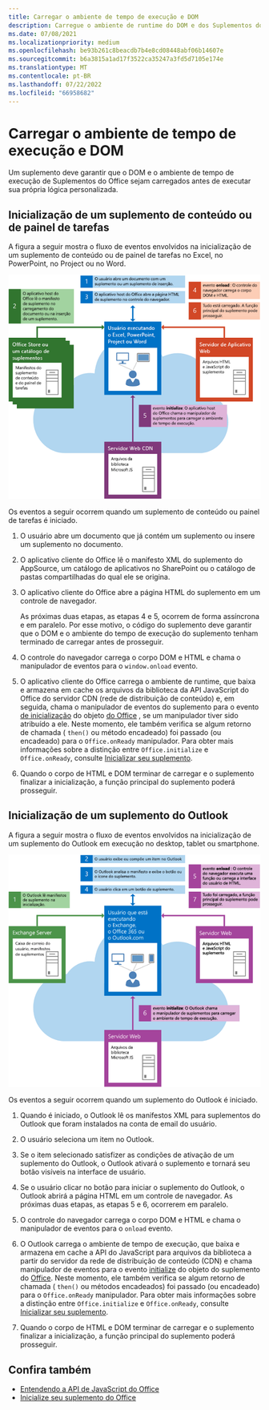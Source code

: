 ```yaml
---
title: Carregar o ambiente de tempo de execução e DOM
description: Carregue o ambiente de runtime do DOM e dos Suplementos do Office.
ms.date: 07/08/2021
ms.localizationpriority: medium
ms.openlocfilehash: be93b261c8beacdb7b4e8cd08448abf06b14607e
ms.sourcegitcommit: b6a3815a1ad17f3522ca35247a3fd5d7105e174e
ms.translationtype: MT
ms.contentlocale: pt-BR
ms.lasthandoff: 07/22/2022
ms.locfileid: "66958682"
---
```

# <a name="loading-the-dom-and-runtime-environment"></a>Carregar o ambiente de tempo de execução e DOM

Um suplemento deve garantir que o DOM e o ambiente de tempo de execução de Suplementos do Office sejam carregados antes de executar sua própria lógica personalizada.

## <a name="startup-of-a-content-or-task-pane-add-in"></a>Inicialização de um suplemento de conteúdo ou de painel de tarefas

A figura a seguir mostra o fluxo de eventos envolvidos na inicialização de um suplemento de conteúdo ou de painel de tarefas no Excel, no PowerPoint, no Project ou no Word.

![Fluxo de eventos ao iniciar um suplemento de conteúdo ou painel de tarefas.](../images/office15-app-sdk-loading-dom-agave-runtime.png)

Os eventos a seguir ocorrem quando um suplemento de conteúdo ou painel de tarefas é iniciado.

1. O usuário abre um documento que já contém um suplemento ou insere um suplemento no documento.

2. O aplicativo cliente do Office lê o manifesto XML do suplemento do AppSource, um catálogo de aplicativos no SharePoint ou o catálogo de pastas compartilhadas do qual ele se origina.

3. O aplicativo cliente do Office abre a página HTML do suplemento em um controle de navegador.

    As próximas duas etapas, as etapas 4 e 5, ocorrem de forma assíncrona e em paralelo. Por esse motivo, o código do suplemento deve garantir que o DOM e o ambiente do tempo de execução do suplemento tenham terminado de carregar antes de prosseguir.

4. O controle do navegador carrega o corpo DOM e HTML e chama o manipulador de eventos para o `window.onload` evento.

5. O aplicativo cliente do Office carrega o ambiente de runtime, que baixa e armazena em cache os arquivos da biblioteca da API JavaScript do Office do servidor CDN (rede de distribuição de conteúdo) e, em seguida, chama o manipulador de eventos do suplemento para o evento [de inicialização](/javascript/api/office#Office_initialize_reason_) do objeto [do Office](/javascript/api/office) , se um manipulador tiver sido atribuído a ele. Neste momento, ele também verifica se algum retorno de chamada ( `then()` ou método encadeado) foi passado (ou encadeado) para o `Office.onReady` manipulador. Para obter mais informações sobre a distinção entre `Office.initialize` e `Office.onReady`, consulte [Inicializar seu suplemento](initialize-add-in.md).

6. Quando o corpo de HTML e DOM terminar de carregar e o suplemento finalizar a inicialização, a função principal do suplemento poderá prosseguir.

## <a name="startup-of-an-outlook-add-in"></a>Inicialização de um suplemento do Outlook

A figura a seguir mostra o fluxo de eventos envolvidos na inicialização de um suplemento do Outlook em execução no desktop, tablet ou smartphone.

![Fluxo de eventos ao iniciar o suplemento do Outlook.](../images/outlook15-loading-dom-agave-runtime.png)

Os eventos a seguir ocorrem quando um suplemento do Outlook é iniciado.

1. Quando é iniciado, o Outlook lê os manifestos XML para suplementos do Outlook que foram instalados na conta de email do usuário.

2. O usuário seleciona um item no Outlook.

3. Se o item selecionado satisfizer as condições de ativação de um suplemento do Outlook, o Outlook ativará o suplemento e tornará seu botão visíveis na interface de usuário.

4. Se o usuário clicar no botão para iniciar o suplemento do Outlook, o Outlook abrirá a página HTML em um controle de navegador. As próximas duas etapas, as etapas 5 e 6, ocorrerem em paralelo.

5. O controle do navegador carrega o corpo DOM e HTML e chama o manipulador de eventos para o `onload` evento.

6. O Outlook carrega o ambiente de tempo de execução, que baixa e armazena em cache a API do JavaScript para arquivos da biblioteca a partir do servidor da rede de distribuição de conteúdo (CDN) e chama manipulador de eventos para o evento [initialize](/javascript/api/office#Office_initialize_reason_) do objeto do suplemento do [Office](/javascript/api/office). Neste momento, ele também verifica se algum retorno de chamada ( `then()` ou métodos encadeados) foi passado (ou encadeado) para o `Office.onReady` manipulador. Para obter mais informações sobre a distinção entre `Office.initialize` e `Office.onReady`, consulte [Inicializar seu suplemento](initialize-add-in.md).

7. Quando o corpo de HTML e DOM terminar de carregar e o suplemento finalizar a inicialização, a função principal do suplemento poderá prosseguir.

## <a name="see-also"></a>Confira também

- [Entendendo a API de JavaScript do Office](understanding-the-javascript-api-for-office.md)
- [Inicialize seu suplemento do Office](initialize-add-in.md)
